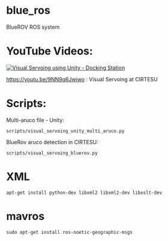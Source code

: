 # blue_ros
 BlueROV ROS system


# YouTube Videos:
[![Visual Servoing using Unity -  Docking Station](https://img.youtube.com/vi/v4bm29MwCQ/0.jpg)](https://www.youtube.com/watch?v=v4bm29MwCQ)

https://youtu.be/9NN9q6Jwiwo : Visual Servoing at CIRTESU


# Scripts:

Multi-aruco file - Unity:
```
scripts/visual_servoing_unity_multi_aruco.py
```

BlueRov aruco detection in CIRTESU:
```
scripts/visual_servoing_bluerov.py
```



# XML
```
apt-get install python-dev libxml2 libxml2-dev libxslt-dev
```

# mavros
```
sudo apt-get install ros-noetic-geographic-msgs
```
